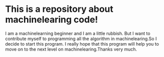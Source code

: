 # This  is  a  repository  about  machinelearing  code!
I am a machinelearning beginner and I am a little rubbish.
But I want to contribute myself to programming all the algorithm in machinelearing.So I decide to start this program.
I really hope that this program will help you to move on to the next level on machinelearing.Thanks very much.
